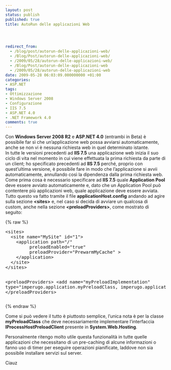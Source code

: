 ```yaml
---
layout: post
status: publish
published: true
title: AutoRun delle applicazioni Web




redirect_from: 
  - /blog/post/autorun-delle-applicazioni-web/
  - /Blog/Post/autorun-delle-applicazioni-web/
  - /2009/05/28/autorun-delle-applicazioni-web/
  - /Blog/Post/autorun-delle-applicazioni-web
  - /2009/05/28/autorun-delle-applicazioni-web
date: 2009-05-28 06:03:09.000000000 +01:00
categories:
- ASP.NET
tags:
- Ottimizzazione
- Windows Server 2008
- Configurazione
- IIS 7.5
- ASP.NET 4.0
- .NET Framework 4.0
comments: true
---
```

<p>Con <strong>Windows Server 2008 R2</strong> e <strong>ASP.NET 4.0</strong> (entrambi in Beta) &egrave; possibile far s&igrave; che un&rsquo;applicazione web possa avviarsi automaticamente, anche se non vi &egrave; nessuna richiesta web in quel determinato istante.    <br />
In tutte le versioni precedenti ad <strong>IIS 7.5</strong> una applicazione web inizia il suo ciclo di vita nel momento in cui viene effettuata la prima richiesta da parte di un client; ho specificato precedenti ad <strong>IIS 7.5</strong> perch&eacute;, proprio con quest&rsquo;ultima versione, &egrave; possibile fare in modo che l&rsquo;applicazione si avvii automaticamente, annullando cos&igrave; la dipendenza dalla prima richiesta web.    <br />
Come prima cosa &egrave; necessario specificare ad <strong>IIS 7.5</strong> quale <strong>Application Pool</strong> deve essere avviato automaticamente e, dato che un Application Pool pu&ograve; contentere pi&ugrave; applicazioni web, quale applicazione deve essere avviata.    <br />
Tutto questo va fatto tramite il file <strong>applicationHost.config</strong> andando ad agire sulla sezione <strong>&lt;sites&gt;</strong> e, nel caso si decida di avviare un qualcosa di custom, anche nella sezione <strong>&lt;preloadProviders&gt;</strong>, come mostrato di seguito:</p>
{% raw %}<pre class="brush: xml; ruler: true;">
&lt;sites&gt;
  &lt;site name=&quot;MySite&quot; id=&quot;1&quot;&gt;
    &lt;application path=&quot;/&quot;
         preloadEnabled=&quot;true&quot;
         preloadProvider=&quot;PrewarmMyCache&quot; &gt;
    &lt;/application&gt;
  &lt;/site&gt;
&lt;/sites&gt;

&lt;preloadProviders&gt;
     &lt;add name=&quot;myPreloadImplementation&quot; type=&quot;imperugo.application.myPreloadClass, imperugo.application&quot; /&gt;
&lt;/preloadProviders&gt;</pre>{% endraw %}
<p>Come si pu&ograve; vedere il tutto &egrave; piuttosto semplice, l&rsquo;unica nota &egrave; per la classe <strong>myPreloadClass</strong> che deve necessariamente implementare l&rsquo;interfaccia <strong>IProcessHostPreloadClient</strong> presente in <strong>System.Web.Hosting</strong>.</p>
<p>Personalmente ritengo molto utile questa funzionalit&agrave; in tutte quelle applicazioni che necessitano di un pre-caching di alcune informazioni o fanno uso di timer per eseguire operazioni pianificate, laddove non sia possibile installare servizi sul server.</p>
<p>Ciauz</p>
